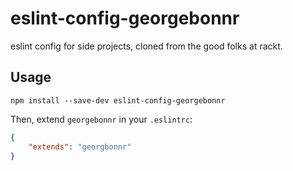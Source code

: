 # eslint-config-georgebonnr

eslint config for side projects, cloned from the good folks at rackt.

## Usage

```bs
npm install --save-dev eslint-config-georgebonnr
```

Then, extend `georgebonnr` in your `.eslintrc`:

```json
{
    "extends": "georgbonnr"
}
```
